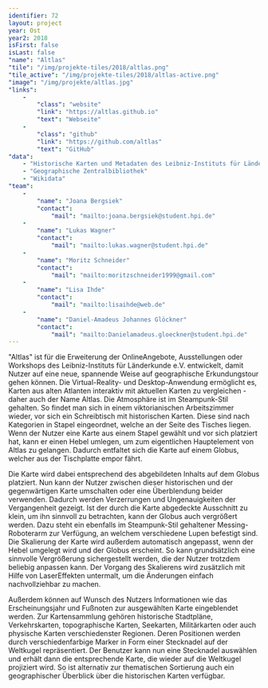 ```yaml
---
identifier: 72
layout: project
year: Ost
year2: 2018
isFirst: false
isLast: false
"name": "Altlas"
"tile": "/img/projekte-tiles/2018/altlas.png"
"tile_active": "/img/projekte-tiles/2018/altlas-active.png"
"image": "/img/projekte/altlas.jpg"
"links":
    -
        "class": "website"
        "link": "https://altlas.github.io"
        "text": "Webseite"
    -
        "class": "github"
        "link": "https://github.com/altlas"
        "text": "GitHub"
"data":
    - "Historische Karten und Metadaten des Leibniz-Instituts für Länderkunde e.V."
    - "Geographische Zentralbibliothek"
    - "Wikidata"
"team":
    -
        "name": "Joana Bergsiek"
        "contact":
            "mail": "mailto:joana.bergsiek@student.hpi.de"
    -
        "name": "Lukas Wagner"
        "contact":
            "mail": "mailto:lukas.wagner@student.hpi.de"
    -
        "name": "Moritz Schneider"
        "contact":
            "mail": "mailto:moritzschneider1999@gmail.com"
    -
        "name": "Lisa Ihde"
        "contact":
            "mail": "mailto:lisaihde@web.de"
    -
        "name": "Daniel-Amadeus Johannes Glöckner"
        "contact":
            "mail": "mailto:Danielamadeus.gloeckner@student.hpi.de"
---
```

"Altlas" ist für die Erweiterung der OnlineAngebote, Ausstellungen oder Workshops des Leibniz-Instituts für Länderkunde e.V. entwickelt, damit Nutzer auf eine neue, spannende Weise auf geographische Erkundungstour gehen können. Die Virtual-Reality- und Desktop-Anwendung ermöglicht es, Karten aus alten Atlanten interaktiv mit aktuellen Karten zu vergleichen - daher auch der Name Altlas. Die Atmosphäre ist im Steampunk-Stil gehalten. So findet man sich in einem viktorianischen Arbeitszimmer wieder, vor sich ein Schreibtisch mit historischen Karten. Diese sind nach Kategorien in Stapel eingeordnet, welche an der Seite des Tisches liegen. Wenn der Nutzer eine Karte aus einem Stapel gewählt und vor sich platziert hat, kann er einen Hebel umlegen, um zum eigentlichen Hauptelement von Altlas zu gelangen. Dadurch entfaltet sich die Karte auf einem Globus, welcher aus der Tischplatte empor fährt.

Die Karte wird dabei entsprechend des abgebildeten Inhalts auf dem Globus platziert. Nun kann der Nutzer zwischen dieser historischen und der gegenwärtigen Karte umschalten oder eine Überblendung beider verwenden. Dadurch werden Verzerrungen und Ungenauigkeiten der Vergangenheit gezeigt. Ist der durch die Karte abgedeckte Ausschnitt zu klein, um ihn sinnvoll zu betrachten, kann der Globus auch vergrößert werden. Dazu steht ein ebenfalls im Steampunk-Stil gehaltener Messing-Roboterarm zur Verfügung, an welchem verschiedene Lupen befestigt sind. Die Skalierung der Karte wird außerdem automatisch angepasst, wenn der Hebel umgelegt wird und der Globus erscheint. So kann grundsätzlich eine sinnvolle Vergrößerung sichergestellt werden, die der Nutzer trotzdem beliebig anpassen kann. Der Vorgang des Skalierens wird zusätzlich mit Hilfe von LaserEffekten untermalt, um die Änderungen einfach nachvollziehbar zu machen.

Außerdem können auf Wunsch des Nutzers Informationen wie das Erscheinungsjahr und Fußnoten zur ausgewählten Karte eingeblendet werden. Zur Kartensammlung gehören historische Stadtpläne, Verkehrskarten, topographische Karten, Seekarten, Militärkarten oder auch physische Karten verschiedenster Regionen. Deren Positionen werden durch verschiedenfarbige Marker in Form einer Stecknadel auf der Weltkugel repräsentiert. Der Benutzer kann nun eine Stecknadel auswählen und erhält dann die entsprechende Karte, die wieder auf die Weltkugel projiziert wird. So ist alternativ zur thematischen Sortierung auch ein geographischer Überblick über die historischen Karten verfügbar.
